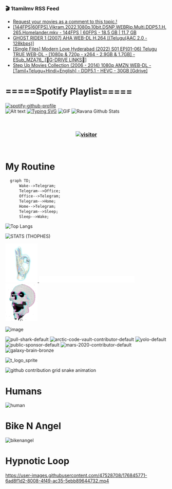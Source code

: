 ### 🎬 1tamilmv RSS Feed

<!-- BLOG-POST-LIST:START -->
- [Request your movies as a comment to this topic.!](https://www.1tamilmv.space/index.php?/forums/topic/79-request-your-movies-as-a-comment-to-this-topic/&do=findComment&comment=330295)
- [[144FPS|60FPS].Vikram.2022.1080p.10bit.DSNP.WEBRip.Multi.DDP5.1.H.265.Homelander.mkv - 144FPS | 60FPS - 18.5 GB | 11.7 GB](https://www.1tamilmv.space/index.php?/forums/topic/165299-144fps60fpsvikram20221080p10bitdsnpwebripmultiddp51h265homelandermkv-144fps-60fps-185-gb-117-gb/&do=findComment&comment=330294)
- [GHOST RIDER 1 &lpar;2007&rpar; AHA WEB-DL H.264 [&lpar;Telugu&lpar;AAC 2.0 - 128kbps&rpar;]](https://www.1tamilmv.space/index.php?/forums/topic/165298-ghost-rider-1-2007-aha-web-dl-h264-teluguaac-20-128kbps%C2%A0/&do=findComment&comment=330293)
- [[Single Files] Modern Love Hyderabad &lpar;2022&rpar; S01 EP&lpar;01-06&rpar; Telugu TRUE WEB-DL - [1080p &amp; 720p - x264 - 2.9GB &amp; 1.7GB] - ESub_MZA76_.[🔰G-DRIVE LINKS🔰]](https://www.1tamilmv.space/index.php?/forums/topic/165297-single-files-modern-love-hyderabad-2022-s01-ep01-06-telugu-true-web-dl-1080p-720p-x264-29gb-17gb-esub_mza76_%F0%9F%94%B0g-drive-links%F0%9F%94%B0/&do=findComment&comment=330292)
- [Step Up Movies Collection &lpar;2006 - 2014&rpar; 1080p AMZN WEB-DL - [Tamil+Telugu+Hindi+English] - DDP5.1 - HEVC - 30GB [Gdrive]](https://www.1tamilmv.space/index.php?/forums/topic/165296-step-up-movies-collection-2006-2014-1080p-amzn-web-dl-tamilteluguhindienglish-ddp51-hevc-30gb-gdrive/&do=findComment&comment=330291)
<!-- BLOG-POST-LIST:END -->

# =====Spotify Playlist=====
[![spotify-github-profile](https://spotify-github-profile.vercel.app/api/view?uid=31rfzgmuvvewegdlxvlev4ynz4vu&cover_image=true&theme=default&bar_color=53b14f&bar_color_cover=true)](https://ravana69.github.io/rss)
</br>
![Alt text](https://spotify-recently-played-readme.vercel.app/api?user=31rfzgmuvvewegdlxvlev4ynz4vu)
[![Typing SVG](https://readme-typing-svg.herokuapp.com?color=%2336BCF7&center=true&vCenter=true&multiline=true&height=81&lines=I+AM+RAVANA;CONTACT+ME+ON+TELEGRAM%3A+%40R4V4N4)](https://git.io/typing-svg)
<img align="centre" height="400px" width="490px" alt="GIF" src="https://github.com/ravana69/ravana69/blob/master/rvm.gif" />
![Ravana Github Stats](https://github-readme-stats.vercel.app/api?username=ravana69&&show_icons=true&theme=radical)

<br />
<h3 align="center"> <a href="https://t.me/r4v4n4"><img src="https://profile-counter.glitch.me/ravana69/count.svg" alt="visitor" width="600"></a> </h3>
</br>

<H1>My Routine</H1>

```mermaid
  graph TD;
      Wake-->Telegram;
      Telegram-->Office;
      Office-->Telegram;
      Telegram-->Home;
      Home-->Telegram;
      Telegram-->Sleep;
      Sleep-->Wake;
```
![Top Langs](https://github-readme-stats.vercel.app/api/top-langs/?username=ravana69&&show_icons=true&theme=radical)

![STATS (THOPHES)](https://github-profile-trophy.vercel.app/?username=ravana69&theme=gruvbox&margin-w=10&margin-h=15&column=8)
<br />
<p align="left">
    <a href="#">
        <img width="20%" src="./assets/images/hand.gif" alt="" />
    </a>
    <a href="#">
        <img width="59%" src="./assets/images/spacer.png" alt="" >
    </a>
    <a href="#">
        <img width="20%" src="./assets/images/skull.gif" alt="" />
    </a>
</p>


![image](https://user-images.githubusercontent.com/47528708/175298537-0623dc00-7b1a-4ec1-b5b1-71768763a234.png)

<img width="148" alt="pull-shark-default" src="https://user-images.githubusercontent.com/47528708/176419715-70981865-4dc6-489a-8a1a-06842db67b15.gif"> <img width="148" alt="arctic-code-vault-contributor-default" src="https://user-images.githubusercontent.com/47528708/175267501-e1fbbb8f-c2b2-4882-b865-2ac4debef26c.png"> <img width="148" alt="yolo-default" src="https://user-images.githubusercontent.com/47528708/175267654-281a1880-1129-4b7b-bf2f-de5dd2bc5afa.png"> <img width="148" alt="public-sponsor-default" src="https://user-images.githubusercontent.com/47528708/175268448-2e78cc75-fb25-4d76-bd22-7df520446b45.png"> <img width="148" alt="mars-2020-contributor-default" src="https://user-images.githubusercontent.com/47528708/175268475-de6d987a-3be9-4353-86a5-23b422559355.png"> <img width="148" alt="galaxy-brain-bronze" src="https://user-images.githubusercontent.com/47528708/176419717-e2fdca8b-0fdc-47dd-9511-a7ff52178a33.gif">

![t_logo_sprite](https://user-images.githubusercontent.com/47528708/175293007-21ff1792-1fca-4be3-bcae-12fdc3aa414f.svg)

![github contribution grid snake animation](https://raw.githubusercontent.com/ravana69/ravana69/output/github-contribution-grid-snake-dark.svg#gh-dark-mode-only)

# Humans
<img width="170" alt="human" src="https://user-images.githubusercontent.com/47528708/176413829-c142d478-1c96-4c3c-a2a4-2dd35374c335.gif">

# Bike N Angel
<img width="170" alt="bikenangel" src="https://user-images.githubusercontent.com/47528708/176616968-3a44f91e-8016-477c-9bb5-c4689a1adbee.gif">

# Hypnotic Loop

https://user-images.githubusercontent.com/47528708/176845771-6ad8f1d2-8008-4f49-ac35-5ebb89644732.mp4


